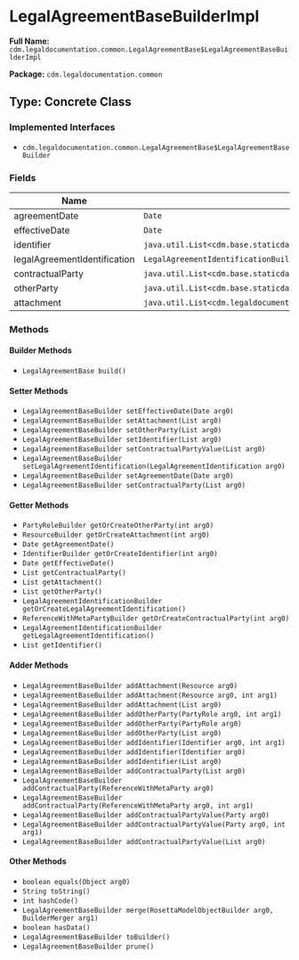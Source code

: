 # LegalAgreementBaseBuilderImpl

**Full Name:** `cdm.legaldocumentation.common.LegalAgreementBase$LegalAgreementBaseBuilderImpl`

**Package:** `cdm.legaldocumentation.common`

## Type: Concrete Class

### Implemented Interfaces

- `cdm.legaldocumentation.common.LegalAgreementBase$LegalAgreementBaseBuilder`

### Fields

| Name | Type | Description |
|------|------|-------------|
| agreementDate | `Date` |  |
| effectiveDate | `Date` |  |
| identifier | `java.util.List<cdm.base.staticdata.identifier.Identifier$IdentifierBuilder>` |  |
| legalAgreementIdentification | `LegalAgreementIdentificationBuilder` |  |
| contractualParty | `java.util.List<cdm.base.staticdata.party.metafields.ReferenceWithMetaParty$ReferenceWithMetaPartyBuilder>` |  |
| otherParty | `java.util.List<cdm.base.staticdata.party.PartyRole$PartyRoleBuilder>` |  |
| attachment | `java.util.List<cdm.legaldocumentation.common.Resource$ResourceBuilder>` |  |

### Methods

#### Builder Methods

- `LegalAgreementBase build()`

#### Setter Methods

- `LegalAgreementBaseBuilder setEffectiveDate(Date arg0)`
- `LegalAgreementBaseBuilder setAttachment(List arg0)`
- `LegalAgreementBaseBuilder setOtherParty(List arg0)`
- `LegalAgreementBaseBuilder setIdentifier(List arg0)`
- `LegalAgreementBaseBuilder setContractualPartyValue(List arg0)`
- `LegalAgreementBaseBuilder setLegalAgreementIdentification(LegalAgreementIdentification arg0)`
- `LegalAgreementBaseBuilder setAgreementDate(Date arg0)`
- `LegalAgreementBaseBuilder setContractualParty(List arg0)`

#### Getter Methods

- `PartyRoleBuilder getOrCreateOtherParty(int arg0)`
- `ResourceBuilder getOrCreateAttachment(int arg0)`
- `Date getAgreementDate()`
- `IdentifierBuilder getOrCreateIdentifier(int arg0)`
- `Date getEffectiveDate()`
- `List getContractualParty()`
- `List getAttachment()`
- `List getOtherParty()`
- `LegalAgreementIdentificationBuilder getOrCreateLegalAgreementIdentification()`
- `ReferenceWithMetaPartyBuilder getOrCreateContractualParty(int arg0)`
- `LegalAgreementIdentificationBuilder getLegalAgreementIdentification()`
- `List getIdentifier()`

#### Adder Methods

- `LegalAgreementBaseBuilder addAttachment(Resource arg0)`
- `LegalAgreementBaseBuilder addAttachment(Resource arg0, int arg1)`
- `LegalAgreementBaseBuilder addAttachment(List arg0)`
- `LegalAgreementBaseBuilder addOtherParty(PartyRole arg0, int arg1)`
- `LegalAgreementBaseBuilder addOtherParty(PartyRole arg0)`
- `LegalAgreementBaseBuilder addOtherParty(List arg0)`
- `LegalAgreementBaseBuilder addIdentifier(Identifier arg0, int arg1)`
- `LegalAgreementBaseBuilder addIdentifier(Identifier arg0)`
- `LegalAgreementBaseBuilder addIdentifier(List arg0)`
- `LegalAgreementBaseBuilder addContractualParty(List arg0)`
- `LegalAgreementBaseBuilder addContractualParty(ReferenceWithMetaParty arg0)`
- `LegalAgreementBaseBuilder addContractualParty(ReferenceWithMetaParty arg0, int arg1)`
- `LegalAgreementBaseBuilder addContractualPartyValue(Party arg0)`
- `LegalAgreementBaseBuilder addContractualPartyValue(Party arg0, int arg1)`
- `LegalAgreementBaseBuilder addContractualPartyValue(List arg0)`

#### Other Methods

- `boolean equals(Object arg0)`
- `String toString()`
- `int hashCode()`
- `LegalAgreementBaseBuilder merge(RosettaModelObjectBuilder arg0, BuilderMerger arg1)`
- `boolean hasData()`
- `LegalAgreementBaseBuilder toBuilder()`
- `LegalAgreementBaseBuilder prune()`


